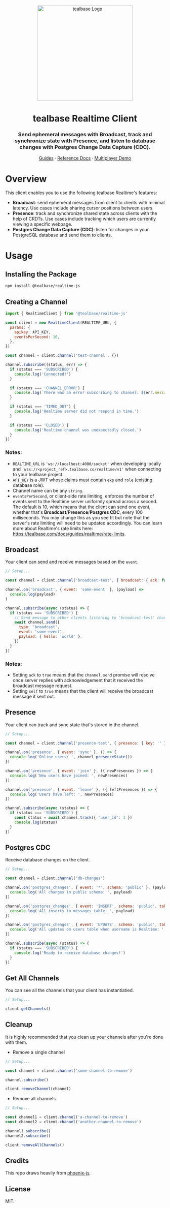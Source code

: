 <br />
<p align="center">
  <a href="https://tealbase.io">
        <picture>
      <source media="(prefers-color-scheme: dark)" srcset="https://raw.githubusercontent.com/tealbase/tealbase/master/packages/common/assets/images/tealbase-logo-wordmark--dark.svg">
      <source media="(prefers-color-scheme: light)" srcset="https://raw.githubusercontent.com/tealbase/tealbase/master/packages/common/assets/images/tealbase-logo-wordmark--light.svg">
      <img alt="tealbase Logo" width="300" src="https://raw.githubusercontent.com/tealbase/tealbase/master/packages/common/assets/images/logo-preview.jpg">
    </picture>
  </a>

  <h1 align="center">tealbase Realtime Client</h1>

  <h3 align="center">Send ephemeral messages with <b>Broadcast</b>, track and synchronize state with <b>Presence</b>, and listen to database changes with <b>Postgres Change Data Capture (CDC)</b>.</h3>

  <p align="center">
    <a href="https://tealbase.com/docs/guides/realtime">Guides</a>
    ·
    <a href="https://tealbase.com/docs/reference/javascript">Reference Docs</a>
    ·
    <a href="https://multiplayer.dev">Multiplayer Demo</a>
  </p>
</p>

# Overview

This client enables you to use the following tealbase Realtime's features:

- **Broadcast**: send ephemeral messages from client to clients with minimal latency. Use cases include sharing cursor positions between users.
- **Presence**: track and synchronize shared state across clients with the help of CRDTs. Use cases include tracking which users are currently viewing a specific webpage.
- **Postgres Change Data Capture (CDC)**: listen for changes in your PostgreSQL database and send them to clients.

# Usage

## Installing the Package

```bash
npm install @tealbase/realtime-js
```

## Creating a Channel

```js
import { RealtimeClient } from '@tealbase/realtime-js'

const client = new RealtimeClient(REALTIME_URL, {
  params: {
    apikey: API_KEY,
    eventsPerSecond: 10,
  },
})

const channel = client.channel('test-channel', {})

channel.subscribe((status, err) => {
  if (status === 'SUBSCRIBED') {
    console.log('Connected!')
  }

  if (status === 'CHANNEL_ERROR') {
    console.log(`There was an error subscribing to channel: ${err.message}`)
  }

  if (status === 'TIMED_OUT') {
    console.log('Realtime server did not respond in time.')
  }

  if (status === 'CLOSED') {
    console.log('Realtime channel was unexpectedly closed.')
  }
})
```

### Notes:

- `REALTIME_URL` is `'ws://localhost:4000/socket'` when developing locally and `'wss://<project_ref>.tealbase.co/realtime/v1'` when connecting to your tealbase project.
- `API_KEY` is a JWT whose claims must contain `exp` and `role` (existing database role).
- Channel name can be any `string`.
- `eventsPerSecond`, or client-side rate limiting, enforces the number of events sent to the Realtime server uniformly spread across a second. The default is 10, which means that the client can send one event, whether that's **Broadcast**/**Presence**/**Postgres CDC**, every 100 milliseconds. You may change this as you see fit but note that the server's rate limiting will need to be updated accordingly. You can learn more about Realtime's rate limits here: https://tealbase.com/docs/guides/realtime/rate-limits.

## Broadcast

Your client can send and receive messages based on the `event`.

```js
// Setup...

const channel = client.channel('broadcast-test', { broadcast: { ack: false, self: false } })

channel.on('broadcast', { event: 'some-event' }, (payload) =>
  console.log(payload)
)

channel.subscribe(async (status) => {
  if (status === 'SUBSCRIBED') {
    // Send message to other clients listening to 'broadcast-test' channel
    await channel.send({
      type: 'broadcast',
      event: 'some-event',
      payload: { hello: 'world' },
    })
  }
})
```

### Notes:

- Setting `ack` to `true` means that the `channel.send` promise will resolve once server replies with acknowledgement that it received the broadcast message request.
- Setting `self` to `true` means that the client will receive the broadcast message it sent out.

## Presence

Your client can track and sync state that's stored in the channel.

```js
// Setup...

const channel = client.channel('presence-test', { presence: { key: '' } })

channel.on('presence', { event: 'sync' }, () => {
  console.log('Online users: ', channel.presenceState())
})

channel.on('presence', { event: 'join' }, ({ newPresences }) => {
  console.log('New users have joined: ', newPresences)
})

channel.on('presence', { event: 'leave' }, ({ leftPresences }) => {
  console.log('Users have left: ', newPresences)
})

channel.subscribe(async (status) => {
  if (status === 'SUBSCRIBED') {
    const status = await channel.track({ 'user_id': 1 })
    console.log(status)
  }
})
```

## Postgres CDC

Receive database changes on the client.

```js
// Setup...

const channel = client.channel('db-changes')

channel.on('postgres_changes', { event: '*', schema: 'public' }, (payload) => {
  console.log('All changes in public schema: ', payload)
})

channel.on('postgres_changes', { event: 'INSERT', schema: 'public', table: 'messages' }, (payload) => {
  console.log('All inserts in messages table: ', payload)
})

channel.on('postgres_changes', { event: 'UPDATE', schema: 'public', table: 'users', filter: 'username=eq.Realtime' }, (payload) => {
  console.log('All updates on users table when username is Realtime: ', payload)
})

channel.subscribe(async (status) => {
  if (status === 'SUBSCRIBED') {
    console.log('Ready to receive database changes!')
  }
})
```

## Get All Channels

You can see all the channels that your client has instantiatied.

```js
// Setup...

client.getChannels()
```

## Cleanup

It is highly recommended that you clean up your channels after you're done with them.

- Remove a single channel

```js
// Setup...

const channel = client.channel('some-channel-to-remove')

channel.subscribe()

client.removeChannel(channel)
```

- Remove all channels

```js
// Setup...

const channel1 = client.channel('a-channel-to-remove')
const channel2 = client.channel('another-channel-to-remove')

channel1.subscribe()
channel2.subscribe()

client.removeAllChannels()
```

## Credits

This repo draws heavily from [phoenix-js](https://github.com/phoenixframework/phoenix/tree/master/assets/js/phoenix).

## License

MIT.

